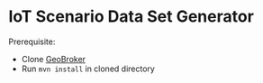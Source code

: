 # IoT Scenario Data Set Generator

Prerequisite:
 - Clone [GeoBroker](https://github.com/MoeweX/geobroker)
 - Run `mvn install` in cloned directory
